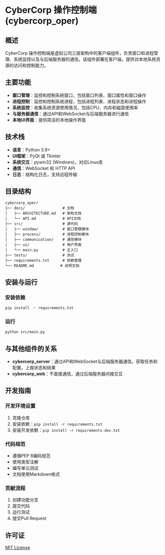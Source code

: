 # CyberCorp 操作控制端 (cybercorp_oper)

## 概述

CyberCorp 操作控制端是虚拟公司三层架构中的客户端组件，负责窗口和进程管理、系统监控以及与后端服务器的通信。该组件部署在客户端，提供对本地系统资源的访问和控制能力。

## 主要功能

- **窗口管理**：监控和控制系统窗口，包括窗口列表、窗口属性和窗口操作
- **进程控制**：监控和控制系统进程，包括进程列表、进程状态和进程操作
- **系统监控**：收集系统资源使用情况，包括CPU、内存和磁盘使用率
- **与服务器通信**：通过API和WebSocket与后端服务器进行通信
- **本地UI界面**：提供简洁的本地操作界面

## 技术栈

- **语言**：Python 3.9+
- **UI框架**：PyQt 或 Tkinter
- **系统交互**：pywin32 (Windows)，对应Linux库
- **通信**：WebSocket 和 HTTP API
- **日志**：结构化日志，支持远程传输

## 目录结构

```
cybercorp_oper/
├── docs/                 # 文档
│   ├── ARCHITECTURE.md   # 架构文档
│   └── API.md            # API文档
├── src/                  # 源代码
│   ├── window/           # 窗口管理模块
│   ├── process/          # 进程控制模块
│   ├── communication/    # 通信模块
│   ├── ui/               # 用户界面
│   └── main.py           # 主入口
├── tests/                # 测试
├── requirements.txt      # 依赖管理
└── README.md            # 说明文档
```

## 安装与运行

### 安装依赖

```bash
pip install -r requirements.txt
```

### 运行

```bash
python src/main.py
```

## 与其他组件的关系

- **cybercorp_server**：通过API和WebSocket与后端服务器通信，获取任务和配置，上报状态和结果
- **cybercorp_web**：不直接通信，通过后端服务器间接交互

## 开发指南

### 开发环境设置

1. 克隆仓库
2. 安装依赖：`pip install -r requirements.txt`
3. 安装开发依赖：`pip install -r requirements-dev.txt`

### 代码规范

- 遵循PEP 8编码规范
- 使用类型注解
- 编写单元测试
- 文档使用Markdown格式

### 贡献流程

1. 创建功能分支
2. 提交代码
3. 运行测试
4. 提交Pull Request

## 许可证

[MIT License](LICENSE)